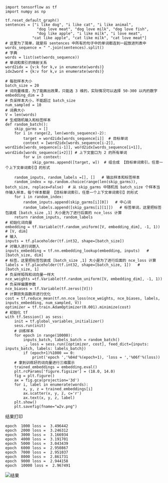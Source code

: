 	
	import tensorflow as tf
	import numpy as np
	
	tf.reset_default_graph()
	sentences = ["i like dog", "i like cat", "i like animal",
	              "dog love meat", "dog love milk", "dog love fish",
	              "dog like apple", "i like milk", "i love meat",
	            "cat like apple", "cat like milk", "cat love meat"]
	# 这里为了简单，就是将 sentences 中所有的句子中的单词都连到一起放进列表中
	words_sequence = " ".join(sentences).split()
	# 字典
	words = list(set(words_sequence))
	# 单词和索引的映射关系
	word2idx = {v:k for k,v in enumerate(words)}
	idx2word = {k:v for k,v in enumerate(words)}
	
	# 每批样本大小
	batch_size = 20
	# 词向量维度，为了能画出效果，只能选 3 维的，实际情况可以选择 50-300 以内的数字
	embedding_dim = 3
	# 负采样本大小，不能超过 batch_size
	num_sampled = 10
	# 词典大小
	V = len(words)
	# 生成随机输入和标签样本
	def random_batch():
	    skip_garms = []
	    for i in range(2, len(words_sequence)-2):
	        target = word2idx[words_sequence[i]]  # 目标单词
	        context = [word2idx[words_sequence[i-2]], word2idx[words_sequence[i-1]], word2idx[words_sequence[i+1]], word2idx[words_sequence[i+2]]] # 上下文窗口为 2 的所有单词
	        for w in context:
	            skip_garms.append([target, w])  # 组合成 【目标单词索引，任意一个上下文单词索引】的形式
	
	    random_inputs, random_labels =[], []   # 输出样本和标签样本
	    random_index = np.random.choice(range(len(skip_garms)), batch_size, replace=False)  # 从 skip_garms 中随机找 batch_size 个样本当作输入样本，每个样本都是 【目标单词索引，任意一个上下文单词索引】的形式
	    for i in random_index:
	        random_inputs.append(skip_garms[i][0])   # 中心词
	        random_labels.append([skip_garms[i][1]])   # 标签单词，这里把标签包装成 [batch_size ,1] 大小是为了进行后面的 nce_loss 计算
	    return random_inputs, random_labels
	# 初始化词向量
	embedding = tf.Variable(tf.random_uniform([V, embedding_dim], -1, 1))  # [V, dim]
	# 输入
	inputs = tf.placeholder(tf.int32, shape=[batch_size])
	# 对输入进行词嵌入
	inputs_embedding = tf.nn.embedding_lookup(embedding, inputs)   # [batch_size, dim]
	# 标签，这里把标签包装成 [batch_size ,1] 大小是为了进行后面的 nce_loss 计算
	labels = tf.placeholder(tf.int32, shape=[batch_size, 1])   # [batch_size, 1]
	# 负采样矩阵和词向量一样大
	nce_weights =tf.Variable(tf.random_uniform([V, embedding_dim], -1, 1))
	# 负采样偏置参数
	nce_biases = tf.Variable(tf.zeros([V]))
	# 计算损失函数并进行优化
	cost = tf.reduce_mean(tf.nn.nce_loss(nce_weights, nce_biases, labels, inputs_embedding, num_sampled, V))
	optimizer = tf.train.AdamOptimizer(0.001).minimize(cost)
	# 初始化 tf
	with tf.Session() as sess:
	    init = tf.global_variables_initializer()
	    sess.run(init)
	    # 训练样本
	    for epoch in range(10000):
	        inputs_batch, labels_batch = random_batch()
	        _, loss = sess.run([optimizer, cost], feed_dict={inputs: inputs_batch, labels: labels_batch})
	        if (epoch+1)%1000 == 0:
	            print('epoch ','%04d'%(epoch+1), 'loss = ','%06f'%(loss))
	    # 拿到训练好的词向量进行三维展示
	    trained_embeddings = embedding.eval()
	    plt.rcParams['figure.figsize'] = (18.0, 14.0)
	    fig = plt.figure() 
	    ax = fig.gca(projection='3d')
	    for i, label in enumerate(words):
	        x, y, z = trained_embeddings[i]
	        ax.scatter(x, y, z, c='r')
	        ax.text(x, y, z, label)
	    plt.show()
	    plt.savefig(fname="w2v.png")
	    
结果打印

	epoch  1000 loss =  3.496442
	epoch  2000 loss =  3.246312
	epoch  3000 loss =  3.166934
	epoch  4000 loss =  3.191701
	epoch  5000 loss =  3.043439
	epoch  6000 loss =  2.950867
	epoch  7000 loss =  2.951037
	epoch  8000 loss =  2.861731
	epoch  9000 loss =  2.944158
	epoch  10000 loss =  2.967491

![结果](/Users/wys/Desktop/技术文档/w2v.png)